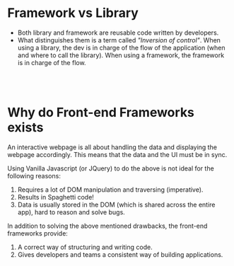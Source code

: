 # Framework vs Library

- Both library and framework are reusable code written by developers.
- What distinguishes them is a term called _"Inversion of control"_. When using a library, the dev is in charge of the flow of the application (when and where to call the library). When using a framework, the framework is in charge of the flow.

<br>
<br>

# Why do Front-end Frameworks exists

An interactive webpage is all about handling the data and displaying the webpage accordingly. This means that the data and the UI must be in sync.

Using Vanilla Javascript (or JQuery) to do the above is not ideal for the following reasons:

1. Requires a lot of DOM manipulation and traversing (imperative).
2. Results in Spaghetti code!
3. Data is usually stored in the DOM (which is shared across the entire app), hard to reason and solve bugs.

In addition to solving the above mentioned drawbacks, the front-end frameworks provide:

1. A correct way of structuring and writing code.
2. Gives developers and teams a consistent way of building applications.
